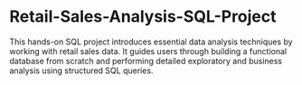 # Retail-Sales-Analysis-SQL-Project
This hands-on SQL project introduces essential data analysis techniques by working with retail sales data. It guides users through building a functional database from scratch and performing detailed exploratory and business analysis using structured SQL queries. 
